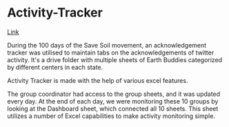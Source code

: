 # Activity-Tracker 
[Link](https://drive.google.com/drive/u/0/folders/1UZbGrHrwCtXVACh8aFKUmEVLXLB3mu3t)

During the 100 days of the Save Soil movement, an acknowledgement tracker was utilised to maintain tabs on the acknowledgements of twitter activity.
It's a drive folder with multiple sheets of Earth Buddies categorized by different centers in each state.

Activity Tracker is made with the help of various excel features.

The group coordinator had access to the group sheets, and it was updated every day. 
At the end of each day, we were monitoring these 10 groups by looking at the Dashboard sheet, which connected all 10 sheets. This sheet utilizes a number of Excel capabilities to make activity monitoring simple.

